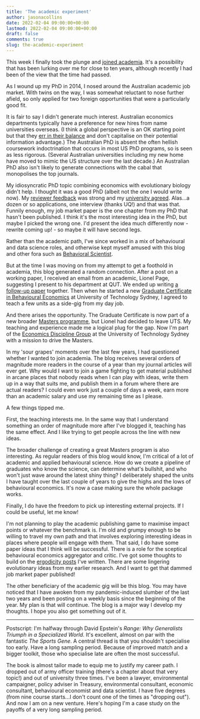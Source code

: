 ```yaml
---
title: 'The academic experiment'
author: jasonacollins
date: 2022-02-04 09:00:00+00:00
lastmod: 2022-02-04 09:00:00+00:00
draft: false
comments: true
slug: the-academic-experiment
---
```


This week I finally took the plunge and [joined academia](https://profiles.uts.edu.au/Jason.Collins). It's a possibility that has been lurking over me for close to ten years, although recently I had been of the view that the time had passed.

As I wound up my PhD in 2014, I nosed around the Australian academic job market. With twins on the way, I was somewhat reluctant to nose further afield, so only applied for two foreign opportunities that were a particularly good fit.

It is fair to say I didn't generate much interest. Australian economics departments typically have a preference for new hires from name universities overseas. (I think a global perspective is an OK starting point but that they [err in their balance](https://doi.org/10.1257/jep.28.3.205) and don't capitalise on their potential information advantage.) The Australian PhD is absent the often hellish coursework indoctrination that occurs in most US PhD programs, so is seen as less rigorous. (Several Australian universities including my new home have moved to mimic the US structure over the last decade.) An Australian PhD also isn't likely to generate connections with the cabal that monopolises the top journals.

My idiosyncratic PhD topic combining economics with evolutionary biology didn't help. I thought it was a good PhD (albeit not the one I would write now). My [reviewer feedback](/phd-thesis-passed/) was strong and my [university agreed](https://www.postgraduate.uwa.edu.au/students/funding/prizes/board-of-the-graduate-research-school-deans-list). Alas...a dozen or so applications, one interview (thanks UQ!) and that was that. Funnily enough, my job market paper is the one chapter from my PhD that hasn't been published. I think it's the most interesting idea in the PhD, but maybe I picked the wrong one. I'd present the idea much differently now - rewrite coming up! - so maybe it will have second legs.

Rather than the academic path, I've since worked in a mix of behavioural and data science roles, and otherwise kept myself amused with this blog and other fora such as [Behavioral Scientist](https://behavioralscientist.org/author/jason-collins/).

But at the time I was moving on from my attempt to get a foothold in academia, this blog generated a random connection. After a post on a working paper, I received an email from an academic, Lionel Page, suggesting I present to his department at QUT. We ended up writing [a follow-up paper](https://doi.org/10.1016/j.evolhumbehav.2018.09.001) together. Then when he started a new [Graduate Certificate in Behavioural Economics](https://www.uts.edu.au/study/find-a-course/graduate-certificate-behavioural-economics) at University of Technology Sydney, I agreed to teach a few units as a side-gig from my day job.

And there arises the opportunity. The Graduate Certificate is now part of a new broader [Masters programme](https://www.uts.edu.au/study/find-a-course/master-behavioural-economics), but Lionel had decided to leave UTS. My teaching and experience made me a logical plug for the gap. Now I'm part of the [Economics Discipline Group](https://www.uts.edu.au/about/uts-business-school/economics) at the University of Technology Sydney with a mission to drive the Masters.

In my 'sour grapes' moments over the last few years, I had questioned whether I wanted to join academia. The blog receives several orders of magnitude more readers in the course of a year than my journal articles will ever get. Why would I want to join a game fighting to get material published in arcane places that nobody reads when I can play with ideas, write them up in a way that suits me, and publish them in a forum where there are actual readers? I could even work just a couple of days a week, earn more than an academic salary and use my remaining time as I please.

A few things tipped me.

First, the teaching interests me. In the same way that I understand something an order of magnitude more after I've blogged it, teaching has the same effect. And I like trying to get people across the line with new ideas.

The broader challenge of creating a great Masters program is also interesting. As regular readers of this blog would know, I'm critical of a lot of academic and applied behavioural science. How do we create a pipeline of graduates who know the science, can determine what's bullshit, and who won't just wave around the latest shiny thing? I deliberately shaped the units I have taught over the last couple of years to give the highs and the lows of behavioural economics. It's now a case making sure the whole package works.

Finally, I do have the freedom to pick up interesting external projects. If I could be useful, let me know!

I'm not planning to play the academic publishing game to maximise impact points or whatever the benchmark is. I'm old and grumpy enough to be willing to travel my own path and that involves exploring interesting ideas in places where people will engage with them. That said, I do have some paper ideas that I think will be successful. There is a role for the sceptical behavioural economics aggregator and critic. I've got some thoughts to build on the [ergodicity posts](/ergodicity-economics-a-primer/) I've written. There are some lingering evolutionary ideas from my earlier research. And I want to get that dammed job market paper published!

The other beneficiary of the academic gig will be this blog. You may have noticed that I have awoken from my pandemic-induced slumber of the last two years and been posting on a weekly basis since the beginning of the year. My plan is that will continue. The blog is a major way I develop my thoughts. I hope you also get something out of it.

---

Postscript: I'm halfway through David Epstein's *Range: Why Generalists Triumph in a Specialized World*. It's excellent, almost on par with the fantastic *The Sports Gene*. A central thread is that you shouldn't specialise too early. Have a long sampling period. Because of improved match and a bigger toolkit, those who specialise late are often the most successful.

The book is almost tailor made to equip me to justify my career path. I dropped out of army officer training (there's a chapter about that very topic!) and out of university three times. I've been a lawyer, environmental campaigner, policy adviser in Treasury, environmental consultant, economic consultant, behavioural economist and data scientist. I have five degrees (from nine course starts...I don't count one of the times as "dropping out"). And now I am on a new venture. Here's hoping I'm a case study on the payoffs of a very long sampling period.
